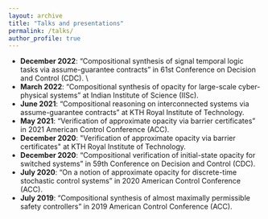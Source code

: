 ```yaml
---
layout: archive
title: "Talks and presentations"
permalink: /talks/
author_profile: true
---
```


* **December 2022**: “Compositional synthesis of signal temporal logic tasks via assume-guarantee contracts” in 61st Conference on Decision and Control (CDC). \
* **March 2022**: “Compositional synthesis of opacity for large-scale cyber-physical systems” at Indian Institute of Science (IISc).
* **June 2021**: “Compositional reasoning on interconnected systems via assume-guarantee contracts” at KTH Royal Institute of Technology.
* **May 2021**: “Verification of approximate opacity via barrier certificates” in 2021 American Control Conference (ACC).
* **December 2020**: "Verification of approximate opacity via barrier certificates" at KTH Royal Institute of Technology. 
* **December 2020**: “Compositional verification of initial-state opacity for switched systems” in 59th Conference on Decision and Control (CDC).
* **July 2020**: “On a notion of approximate opacity for discrete-time stochastic control systems” in 2020 American Control Conference (ACC).
* **July 2019**: “Compositional synthesis of almost maximally permissible safety controllers” in 2019 American Control Conference (ACC).
 
